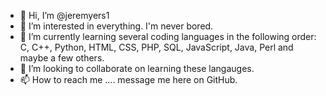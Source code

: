 - 👋 Hi, I’m @jeremyers1
- 👀 I’m interested in everything. I'm never bored.
- 🌱 I’m currently learning several coding languages in the following order: C, C++, Python, HTML, CSS, PHP, SQL, JavaScript, Java, Perl and maybe a few others.
- 💞️ I’m looking to collaborate on learning these langauges.
- 📫 How to reach me .... message me here on GitHub.

<!---
jeremyers1/jeremyers1 is a ✨ special ✨ repository because its `README.md` (this file) appears on your GitHub profile.
You can click the Preview link to take a look at your changes.
--->
